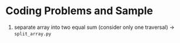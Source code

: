# Coding Problems and Sample 

1. separate array into two equal sum (consider only one traversal) -> ```split_array.py```

